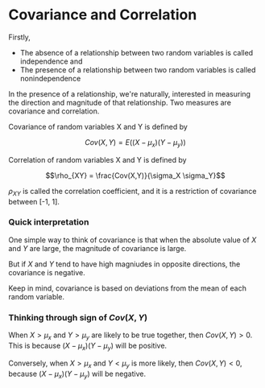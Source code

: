 # Covariance and Correlation

Firstly,

- The absence of a relationship between two random variables is called independence and
- The presence of a relationship between two random variables is called nonindependence

In the presence of a relationship, we're naturally, interested in measuring the direction and magnitude of that relationship. Two measures are covariance and correlation.

Covariance of random variables X and Y is defined by 

$$Cov(X, Y) = E((X-\mu_x)(Y-\mu_y))$$

Correlation of random variables X and Y is defined by 

$$\rho_{XY} = \frac{Cov(X,Y)}{\sigma_X \sigma_Y}$$

$\rho_{XY}$ is called the correlation coefficient, and it is a restriction of covariance between [-1, 1].

### Quick interpretation

One simple way to think of covariance is that when the absolute value of $X$ and $Y$ are large, the magnitude of covariance is large. 

But if $X$ and $Y$ tend to have high magniudes in opposite directions, the covariance is negative. 

Keep in mind, covariance is based on deviations from the mean of each random variable.

### Thinking through sign of $Cov(X,Y)$ 

When $X > \mu_x$ and $Y > \mu_y$ are likely to be true together, then $Cov(X, Y)>0$. This is because $(X-\mu_x)(Y-\mu_y)$ will be positive.

Conversely, when $X > \mu_x$ and $Y < \mu_y$ is more likely, then $Cov(X, Y)<0$, because $(X-\mu_x)(Y-\mu_y)$ will be negative.